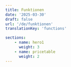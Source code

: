 ```yaml
---
title: Funktionen
date: '2025-03-30'
draft: false
url: '/de/funktionen'
translationKey: 'functions'

sections:
    - name: hero1
      weight: 3
    - name: pricetable
      weight: 2
---
```


<!-- bei single pages kommt alles in den frontmatter ... -->
